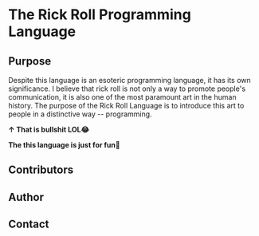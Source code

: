 # The Rick Roll Programming Language

## Purpose
Despite this language is an esoteric programming language, it has its own significance. I believe that rick roll is not only a way to promote people's communication, it is also one of the most paramount art in the human history. The purpose of the Rick Roll Language is to introduce this art to people in a distinctive way -- programming.

**↑ That is bullshit LOL😂**

**The this language is just for fun🤣**

## Contributors

## Author

## Contact
